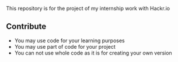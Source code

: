 This repository is for the project of my internship work with Hackr.io

<h2>Contribute</h2>
  <ul>
  <li>You may use code for your learning purposes</li>
  <li>You may use part of  code for your project</li>
  <li>You can not  use whole code as it is for creating your own version</li>
      
